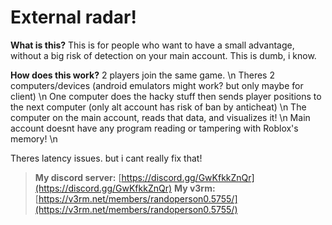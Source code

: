 # External radar!

**What is this?**
This is for people who want to have a small advantage, without a big risk of detection on your main account. This is dumb, i know.

**How does this work?**
2 players join the same game. \n
Theres 2 computers/devices (android emulators might work? but only maybe for client) \n
One computer does the hacky stuff then sends player positions to the next computer (only alt account has risk of ban by anticheat) \n
The computer on the main account, reads that data, and visualizes it! \n
Main account doesnt have any program reading or tampering with Roblox's memory! \n

Theres latency issues. but i cant really fix that!




> **My discord server:** [https://discord.gg/GwKfkkZnQr](https://discord.gg/GwKfkkZnQr)
> **My v3rm:** [https://v3rm.net/members/randoperson0.5755/](https://v3rm.net/members/randoperson0.5755/)



